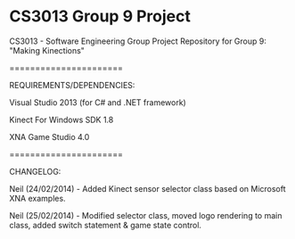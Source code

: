 CS3013 Group 9 Project
======================

CS3013 - Software Engineering Group Project Repository for Group 9: "Making Kinections"

======================

REQUIREMENTS/DEPENDENCIES:

Visual Studio 2013 (for C# and .NET framework)

Kinect For Windows SDK 1.8

XNA Game Studio 4.0


======================

CHANGELOG:

Neil (24/02/2014) - Added Kinect sensor selector class based on Microsoft XNA examples.

Neil (25/02/2014) - Modified selector class, moved logo rendering to main class, added switch statement & game state control.
